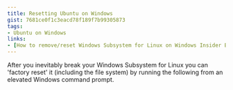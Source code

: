 ```yaml
---
title: Resetting Ubuntu on Windows
gist: 7681ce0f1c3eacd78f189f7b99305873
tags: 
- Ubuntu on Windows
links:
- [How to remove/reset Windows Subsystem for Linux on Windows Insider Build 14316,http://superuser.com/questions/1065569/how-to-remove-reset-windows-subsystem-for-linux-on-windows-insider-build-14316]
---
```

After you inevitably break your Windows Subsystem for Linux you can 'factory reset' it (including the file system) by running the following from an elevated Windows command prompt.
